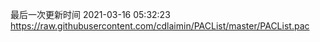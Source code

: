 最后一次更新时间 2021-03-16 05:32:23
https://raw.githubusercontent.com/cdlaimin/PACList/master/PACList.pac


